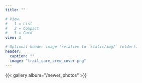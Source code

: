 ```yaml
---
title: ""

# View.
#   1 = List
#   2 = Compact
#   3 = Card
view: 3

# Optional header image (relative to `static/img/` folder).
header:
  caption: ""
  image: "trail_care_crew_cover.png"
---
```


{{< gallery album="/newer_photos" >}}
